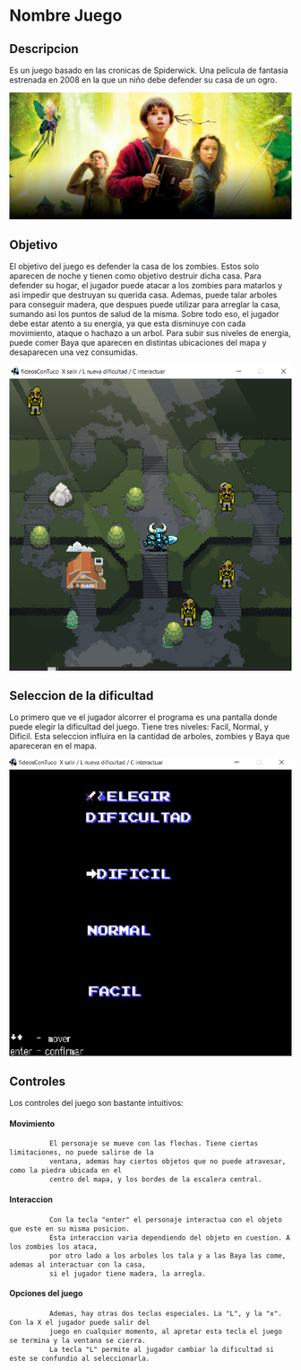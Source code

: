 # Nombre Juego
## Descripcion
 Es un juego basado en las cronicas de Spiderwick. Una pelicula de fantasia estrenada en 2008 en la que un niño debe defender su casa de un ogro.
 
 ![Las cronicas de Spiderwick](https://github.com/pdep-utn-frd/2021-wollok-game-object-fideoscontuco/blob/master/las-cronicas-de-spiderwick-destacada.jpg)
 
## Objetivo
  El objetivo del juego es defender la casa de los zombies. Estos solo aparecen de noche y tienen como objetivo destruir dicha casa. Para defender su hogar, el jugador puede atacar a los zombies para matarlos y asi impedir que destruyan su querida casa. Ademas, puede talar arboles para conseguir madera, que despues puede utilizar para arreglar la casa, sumando asi los puntos de salud de la misma. Sobre todo eso, el jugador debe estar atento a su energia, ya que esta disminuye con cada movimiento, ataque o hachazo a un arbol. Para subir sus niveles de energia, puede comer Baya que aparecen en distintas ubicaciones del mapa y desaparecen una vez consumidas.
  
  ![Mapa de noche](https://github.com/pdep-utn-frd/2021-wollok-game-object-fideoscontuco/blob/master/mapa-noche.png)
  
## Seleccion de la dificultad
  Lo primero que ve el jugador alcorrer el programa es una pantalla donde puede elegir la dificultad del juego. Tiene tres niveles: Facil, Normal, y Dificil. Esta seleccion influira en la cantidad de arboles, zombies y Baya que apareceran en el mapa.
  
  ![Pantalla de Seleccion de dificultad](https://github.com/pdep-utn-frd/2021-wollok-game-object-fideoscontuco/blob/master/seleccion-dificultad.png)
  
## Controles
   Los controles del juego son bastante intuitivos:
   #### Movimiento
              El personaje se mueve con las flechas. Tiene ciertas limitaciones, no puede salirse de la
              ventana, ademas hay ciertos objetos que no puede atravesar, como la piedra ubicada en el 
              centro del mapa, y los bordes de la escalera central.
   #### Interaccion
              Con la tecla "enter" el personaje interactua con el objeto que este en su misma posicion. 
              Esta interaccion varia dependiendo del objeto en cuestion. A los zombies los ataca, 
              por otro lado a los arboles los tala y a las Baya las come, ademas al interactuar con la casa, 
              si el jugador tiene madera, la arregla.
   #### Opciones del juego
              Ademas, hay otras dos teclas especiales. La "L", y la "x". Con la X el jugador puede salir del
              juego en cualquier momento, al apretar esta tecla el juego se termina y la ventana se cierra. 
              La tecla "L" permite al jugador cambiar la dificultad si este se confundio al seleccionarla.
